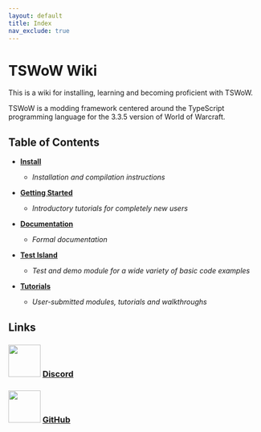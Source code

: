 ```yaml
---
layout: default
title: Index
nav_exclude: true
---
```


# TSWoW Wiki

This is a wiki for installing, learning and becoming proficient with TSWoW.

TSWoW is a modding framework centered around the TypeScript programming language for the 3.3.5 version of World of Warcraft.

## Table of Contents

- [**Install**](./install)
    - _Installation and compilation instructions_

- [**Getting Started**](./getting-started)
    - _Introductory tutorials for completely new users_

- [**Documentation**](./documentation)
    - _Formal documentation_

- [**Test Island**](./test-island)
    - _Test and demo module for a wide variety of basic code examples_

- [**Tutorials**](./tutorials)
    - _User-submitted modules, tutorials and walkthroughs_

## Links

### <img width="64px" src="https://assets-global.website-files.com/6257adef93867e50d84d30e2/636e0a6a49cf127bf92de1e2_icon_clyde_blurple_RGB.png"> [Discord](https://discord.gg/M89n6TZh9x)

### <img width="64px" src="https://cdn-icons-png.flaticon.com/512/25/25231.png"> [GitHub](https://github.com/tswow/tswow)
